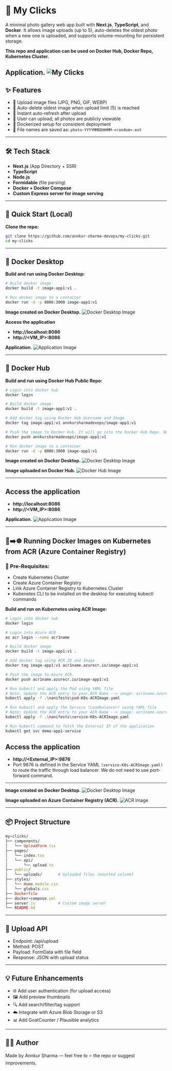 # 📸 My Clicks

A minimal photo gallery web app built with **Next.js**, **TypeScript**, and **Docker**. It allows image uploads (up to 5), auto-deletes the oldest photo when a new one is uploaded, and supports volume-mounting for persistent storage.

**This repo and application can be used on Docker Hub, Docker Repo, Kubernetes Cluster.**

**Application.**
![My Clicks](./public/static/Application_Image01.png)
---
## ✨ Features

- 🔼 Upload image files (JPG, PNG, GIF, WEBP)
- 🧼 Auto-delete oldest image when upload limit (5) is reached
- 🚀 Instant auto-refresh after upload
- 🔐 User can upload; all photos are publicly viewable
- 🐳 Dockerized setup for consistent deployment
- 📁 File names are saved as: `photo-YYYYMMDDHHMM-<random>.ext`
---
## 🛠️ Tech Stack

- **Next.js** (App Directory + SSR)
- **TypeScript**
- **Node.js**
- **Formidable** (file parsing)
- **Docker + Docker Compose**
- **Custom Express server for image serving**
---
## 🚀 Quick Start (Local)

**Clone the repo:**
```bash
git clone https://github.com/annkur-sharma-devops/my-clicks.git
cd my-clicks
```
---
## 🐳 Docker Desktop

**Build and run using Docker Desktop:**
```bash
# Build docker image
docker build -t image-app1:v1 .

# Run docker image to a container
docker run -d -p 8086:3000 image-app1:v1
```

**Image created on Docker Desktop.**
![Docker Desktop Image](./public/static/DockerDesktop_Image01.png)

**Access the application**

- **http://localhost:8086**
- **http://<VM_IP>:8086**

**Application.**
![Application Image](./public/static/Application_Image01.png)

---
## 🐳 Docker Hub

**Build and run using Docker Hub Public Repo:**
```bash
# Login into docker hub
docker login

# Build docker image
docker build -t image-app1:v1 .

# Add docker tag using Docker Hub Username and Image
docker tag image-app1:v1 annkursharmadevops/image-app1:v1

# Push the image to Docker Hub. It will go into the Docker Hub Repo. Now it can be pulled by docker commands.
docker push annkursharmadevops/image-app1:v1

# Run docker image to a container
docker run -d -p 8086:3000 image-app1:v1
```
**Image created on Docker Desktop.**
![Docker Desktop Image](./public/static/DockerDesktop_Image02.png)

**Image uploaded on Docker Hub.**
![Docker Hub Image](./public/static/DockerHub_Image01.png)

---

## Access the application

- **http://localhost:8086**
- **http://<VM_IP>:8086**

**Application.**
![Application Image](./public/static/Application_Image01.png)

---
## 🐳➡️☸️ Running Docker Images on Kubernetes from ACR (Azure Container Registry)

### 🚀 Pre-Requisites:
- Create Kubernetes Cluster
- Create Azure Container Registry
- Link Azure Container Registry to Kubernetes Cluster
- Kubenetes CLI to be installed on the desktop for executing kubectl commands

**Build and run on Kubernetes using ACR Image:**
```bash
# Login into docker hub
docker login

# Login into Azure ACR
az acr login --name acr1name

# Build docker image
docker build -t image-app1:v1 .

# Add docker tag using ACR ID and Image
docker tag image-app1:v1 acr1name.azurecr.io/image-app1:v1

# Push the image to Azure ACR.
docker push acr1name.azurecr.io/image-app1:v1

# Run kubectl and apply the Pod using YAML file
# Note: Update the ACR entry to your ACR Name --> image: acr1name.azurecr.io/image-app1:v1
kubectl apply -f .\manifests\pod-K8s-ACRImage.yaml

# Run kubectl and apply the Service (Loadbalancer) using YAML file
# Note: Update the ACR entry to your ACR Name --> image: acr1name.azurecr.io/image-app1:v1
kubectl apply -f .\manifests\service-K8s-ACRImage.yaml

# Run kubectl command to fetch the External IP of the application
kubectl get svc demo-app1-service
```

## Access the application

- **http://<External_IP>:9876**
- Port 9876 is defined in the Service YAML `(service-K8s-ACRImage.yaml)` to route the traffic through load balancer. We do not need to use port-forward command.

---

**Image created on Docker Desktop.**
![Docker Desktop Image](./public/static/DockerDesktop_Image03.png)

**Image uploaded on Azure Container Registry (ACR).**
![ACR Image](./public/static/ACR_Image01.png)

---

## 📦 Project Structure
```ruby
my-clicks/
├── components/
│   └── UploadForm.tsx
├── pages/
│   └── index.tsx
│   └── api/
│       └── upload.ts
├── public/
│   └── uploads/       # Uploaded files (mounted volume)
├── styles/
│   └── Home.module.css
│   └── globals.css
├── Dockerfile
├── docker-compose.yml
├── server.js          # Custom image server
└── README.md
```
---
## 📄 Upload API

- Endpoint: /api/upload
- Method: POST
- Payload: FormData with file field
- Response: JSON with upload status
---
## 💡 Future Enhancements

- 🌐 Add user authentication (for upload access)
- 🖼️ Add preview thumbnails
- 🔍 Add search/filter/tag support
- ☁️ Integrate with Azure Blob Storage or S3
- 📊 Add GoatCounter / Plausible analytics

---

## 👨‍💻 Author

Made by Annkur Sharma — feel free to ⭐ the repo or suggest improvements.

